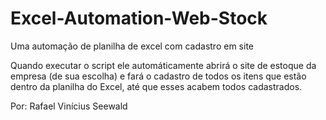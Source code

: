 # Excel-Automation-Web-Stock
Uma automação de planilha de excel com cadastro em site

Quando executar o script ele automáticamente abrirá o site de estoque da empresa (de sua escolha) e
fará o cadastro de todos os itens que estão dentro da planilha do Excel, até que esses acabem todos
cadastrados.

Por: Rafael Vinícius Seewald
